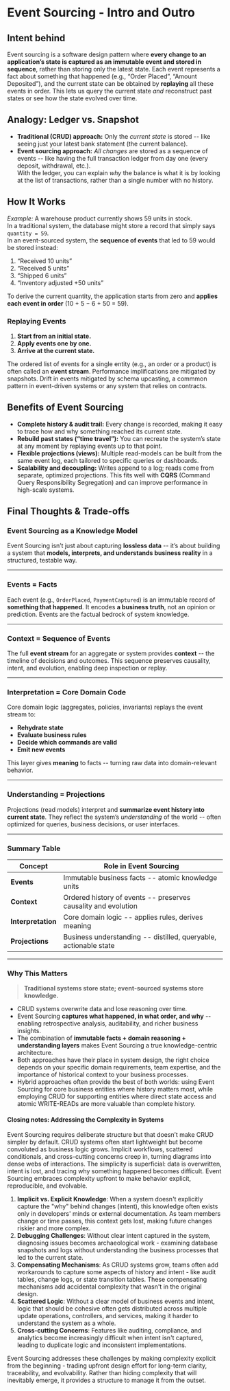 # Event Sourcing - Intro and Outro

## Intent behind  
Event sourcing is a software design pattern where **every change to an application’s state is captured as an immutable event and stored in sequence**, rather than storing only the latest state. Each event represents a fact about something that happened (e.g., “Order Placed”, “Amount Deposited”), and the current state can be obtained by **replaying** all these events in order. This lets us query the current state *and* reconstruct past states or see how the state evolved over time.

## Analogy: Ledger vs. Snapshot  
- **Traditional (CRUD) approach:** Only the *current state* is stored -- like seeing just your latest bank statement (the current balance).  
- **Event sourcing approach:** *All changes* are stored as a sequence of events -- like having the full transaction ledger from day one (every deposit, withdrawal, etc.).  
With the ledger, you can explain *why* the balance is what it is by looking at the list of transactions, rather than a single number with no history.

## How It Works

*Example:* A warehouse product currently shows 59 units in stock.  
In a traditional system, the database might store a record that simply says `quantity = 59`.  
In an event-sourced system, the **sequence of events** that led to 59 would be stored instead:  

1. “Received 10 units”  
2. “Received 5 units”  
3. “Shipped 6 units”  
4. “Inventory adjusted +50 units”

To derive the current quantity, the application starts from zero and **applies each event in order** (10 + 5 − 6 + 50 = 59).

### Replaying Events  
1. **Start from an initial state.**  
2. **Apply events one by one.**  
3. **Arrive at the current state.**  

The ordered list of events for a single entity (e.g., an order or a product) is often called an **event stream**. Performance implifications are mitigated by snapshots. Drift in events mitigated by schema upcasting, a commmon pattern in event-driven systems or any system that relies on contracts.

## Benefits of Event Sourcing
- **Complete history & audit trail:** Every change is recorded, making it easy to trace how and why something reached its current state.  
- **Rebuild past states (“time travel”):** You can recreate the system’s state at any moment by replaying events up to that point.  
- **Flexible projections (views):** Multiple read-models can be built from the same event log, each tailored to specific queries or dashboards.  
- **Scalability and decoupling:** Writes append to a log; reads come from separate, optimized projections. This fits well with **CQRS** (Command Query Responsibility Segregation) and can improve performance in high-scale systems.

## Final Thoughts & Trade-offs

### Event Sourcing as a Knowledge Model

Event Sourcing isn’t just about capturing **lossless data** -- it’s about building a system that **models, interprets, and understands business reality** in a structured, testable way.

---

### Events = Facts

Each event (e.g., `OrderPlaced`, `PaymentCaptured`) is an immutable record of **something that happened**. It encodes **a business truth**, not an opinion or prediction. Events are the factual bedrock of system knowledge.

---

### Context = Sequence of Events

The full **event stream** for an aggregate or system provides **context** -- the timeline of decisions and outcomes. This sequence preserves causality, intent, and evolution, enabling deep inspection or replay.

---

### Interpretation = Core Domain Code

Core domain logic (aggregates, policies, invariants) replays the event stream to:

- **Rehydrate state**
- **Evaluate business rules**
- **Decide which commands are valid**
- **Emit new events**

This layer gives **meaning** to facts -- turning raw data into domain-relevant behavior.

---

### Understanding = Projections

Projections (read models) interpret and **summarize event history into current state**. They reflect the system’s *understanding* of the world -- often optimized for queries, business decisions, or user interfaces.

---

### Summary Table

| Concept            | Role in Event Sourcing                                                    |
|--------------------|---------------------------------------------------------------------------|
| **Events**         | Immutable business facts -- atomic knowledge units                         |
| **Context**        | Ordered history of events -- preserves causality and evolution             |
| **Interpretation** | Core domain logic -- applies rules, derives meaning                        |
| **Projections**    | Business understanding -- distilled, queryable, actionable state           |

---

### Why This Matters

> **Traditional systems store state; event-sourced systems store knowledge.**

- CRUD systems overwrite data and lose reasoning over time.  
- Event Sourcing **captures what happened, in what order, and why** -- enabling retrospective analysis, auditability, and richer business insights.  
- The combination of **immutable facts + domain reasoning + understanding layers** makes Event Sourcing a true knowledge-centric architecture.
- Both approaches have their place in system design, the right choice depends on your specific domain requirements, team expertise, and the importance of historical context to your business processes.
- Hybrid approaches often provide the best of both worlds: using Event Sourcing for core business entities where history matters most, while employing CRUD for supporting entities where direct state access and atomic WRITE-READs are more valuable than complete history.

#### Closing notes: Addressing the Complexity in Systems

Event Sourcing requires deliberate structure but that doesn’t make CRUD simpler by default. CRUD systems often start lightweight but become convoluted as business logic grows. Implicit workflows, scattered conditionals, and cross-cutting concerns creep in, turning diagrams into dense webs of interactions. The simplicity is superficial: data is overwritten, intent is lost, and tracing why something happened becomes difficult. Event Sourcing embraces complexity upfront to make behavior explicit, reproducible, and evolvable.

1. **Implicit vs. Explicit Knowledge**: When a system doesn't explicitly capture the "why" behind changes (intent), this knowledge often exists only in developers' minds or external documentation. As team members change or time passes, this context gets lost, making future changes riskier and more complex.
2. **Debugging Challenges**: Without clear intent captured in the system, diagnosing issues becomes archaeological work - examining database snapshots and logs without understanding the business processes that led to the current state.
3. **Compensating Mechanisms**: As CRUD systems grow, teams often add workarounds to capture some aspects of history and intent - like audit tables, change logs, or state transition tables. These compensating mechanisms add accidental complexity that wasn't in the original design.
4. **Scattered Logic**: Without a clear model of business events and intent, logic that should be cohesive often gets distributed across multiple update operations, controllers, and services, making it harder to understand the system as a whole.
5. **Cross-cutting Concerns**: Features like auditing, compliance, and analytics become increasingly difficult when intent isn't captured, leading to duplicate logic and inconsistent implementations.

Event Sourcing addresses these challenges by making complexity explicit from the beginning - trading upfront design effort for long-term clarity, traceability, and evolvability. Rather than hiding complexity that will inevitably emerge, it provides a structure to manage it from the outset.